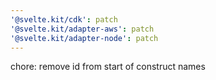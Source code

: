 ```yaml
---
'@svelte.kit/cdk': patch
'@svelte.kit/adapter-aws': patch
'@svelte.kit/adapter-node': patch
---
```


chore: remove id from start of construct names
